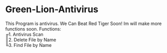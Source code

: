 # Green-Lion-Antivirus
This Program is antivirus. We Can Beat Red Tiger Soon! Im will make more functions soon.
Functions:                                                                                                                                                                                                                                                                          
╔1. Antivirus Scan                                                                                                                                                                                                                                                                         
║2. Delete File by Name                                                                                                                                                                                                                                                                                                                                                       
╚3. Find File by Name
